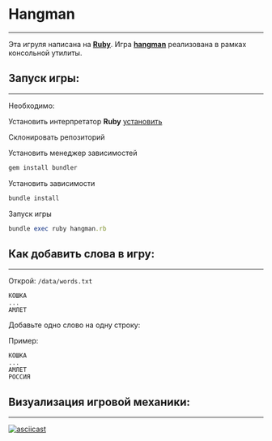 # Hangman
----
Эта игруля написана на  [**Ruby**](https://www.ruby-lang.org/en/). Игра [**hangman**](https://en.wikipedia.org/wiki/Hangman_(game)) реализована в рамках консольной утилиты.
## Запуск игры:
----
Необходимо:

Установить интерпретатор **Ruby** [установить](https://www.ruby-lang.org/ru/documentation/installation/)

Склонировать репозиторий

Установить менеджер зависимостей
```rb
gem install bundler
```

Установить зависимости
```rb
bundle install
```

Запуск игры
```rb
bundle exec ruby hangman.rb
```

## Как добавить слова в игру:
----
Открой: ```/data/words.txt```
```
КОШКА
...
АМЛЕТ
```
Добавьте одно слово на одну строку:

Пример:
```
КОШКА
...
АМЛЕТ
РОССИЯ
```
## Визуализация игровой механики:
----
[![asciicast](https://asciinema.org/a/4kIxNBfPC9j4NqA1qmgiBNOYL.svg)](https://asciinema.org/a/4kIxNBfPC9j4NqA1qmgiBNOYL)
